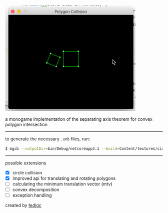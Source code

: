 ![demo](Media/demo.gif?raw=true "demo")

a monogame implementation of the separating axis theorem for convex polygon intersection

---

to generate the necessary `.xnb` files, run:

```bash
$ mgcb --outputDir=bin/Debug/netcoreapp3.1 --build=Content/textures/circle.png
```

---

possible extensions

- [x] circle collision
- [x] improved api for translating and rotating polygons
- [ ] calculating the minimum translation vector (mtv)
- [ ] convex decomposition
- [ ] exception handling

created by [tedigc](https://github.com/tedigc)